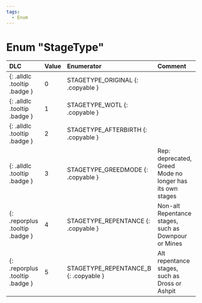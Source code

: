 ```yaml
---
tags:
  - Enum
---
```

# Enum "StageType"
|DLC|Value|Enumerator|Comment|
|:--|:--|:--|:--|
|[ ](#){: .alldlc .tooltip .badge }|0 |STAGETYPE_ORIGINAL {: .copyable } |  |
|[ ](#){: .alldlc .tooltip .badge }|1 |STAGETYPE_WOTL {: .copyable } |  |
|[ ](#){: .alldlc .tooltip .badge }|2 |STAGETYPE_AFTERBIRTH {: .copyable } |  |
|[ ](#){: .alldlc .tooltip .badge }|3 |STAGETYPE_GREEDMODE {: .copyable } | Rep: deprecated, Greed Mode no longer has its own stages |
|[ ](#){: .reporplus .tooltip .badge }|4 |STAGETYPE_REPENTANCE {: .copyable } | Non-alt Repentance stages, such as Downpour or Mines |
|[ ](#){: .reporplus .tooltip .badge }|5 |STAGETYPE_REPENTANCE_B {: .copyable } | Alt repentance stages, such as Dross or Ashpit |
